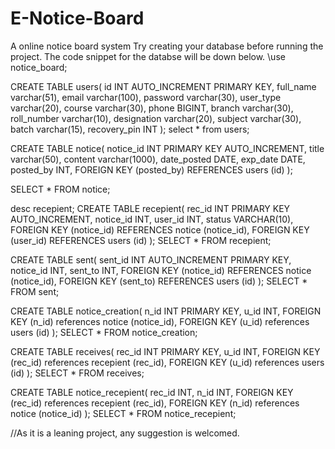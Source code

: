 # E-Notice-Board
A online notice board system
Try creating your database before running the project.
The code snippet for the databse will be down below.
\use notice_board;

CREATE TABLE users(
id INT AUTO_INCREMENT PRIMARY KEY,
full_name varchar(51),
email varchar(100),
password varchar(30),
user_type varchar(20),
course varchar(30),
phone BIGINT,
branch varchar(30),
roll_number varchar(10),
designation varchar(20),
subject varchar(30),
batch varchar(15),
recovery_pin INT
);
select * from users;

CREATE TABLE notice(
notice_id INT PRIMARY KEY AUTO_INCREMENT,
title varchar(50),
content varchar(1000),
date_posted DATE,
exp_date DATE,
posted_by INT,
FOREIGN KEY (posted_by) REFERENCES users (id)
);

SELECT * FROM notice;

desc recepient;
CREATE TABLE recepient(
rec_id INT PRIMARY KEY AUTO_INCREMENT,
notice_id INT,
user_id INT,
status VARCHAR(10),
FOREIGN KEY (notice_id) REFERENCES notice (notice_id),
FOREIGN KEY (user_id) REFERENCES users (id)
);
SELECT * FROM recepient;

CREATE TABLE sent(
sent_id INT AUTO_INCREMENT PRIMARY KEY,
notice_id INT,
sent_to INT,
FOREIGN KEY (notice_id) REFERENCES notice (notice_id),
FOREIGN KEY (sent_to) REFERENCES users (id)
);
SELECT * FROM sent;

CREATE TABLE notice_creation(
n_id INT PRIMARY KEY,
u_id INT,
FOREIGN KEY (n_id) references notice (notice_id),
FOREIGN KEY (u_id) references users (id)
);
SELECT * FROM notice_creation;

CREATE TABLE receives(
rec_id INT PRIMARY KEY,
u_id INT,
FOREIGN KEY (rec_id) references recepient (rec_id),
FOREIGN KEY (u_id) references users (id)
);
SELECT * FROM receives;

CREATE TABLE notice_recepient(
rec_id INT,
n_id INT,
FOREIGN KEY (rec_id) references recepient (rec_id),
FOREIGN KEY (n_id) references notice (notice_id)
);
SELECT * FROM notice_recepient;


//As it is a leaning project, any suggestion is welcomed.
